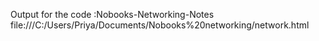 Output for the code :Nobooks-Networking-Notes
file:///C:/Users/Priya/Documents/Nobooks%20networking/network.html
